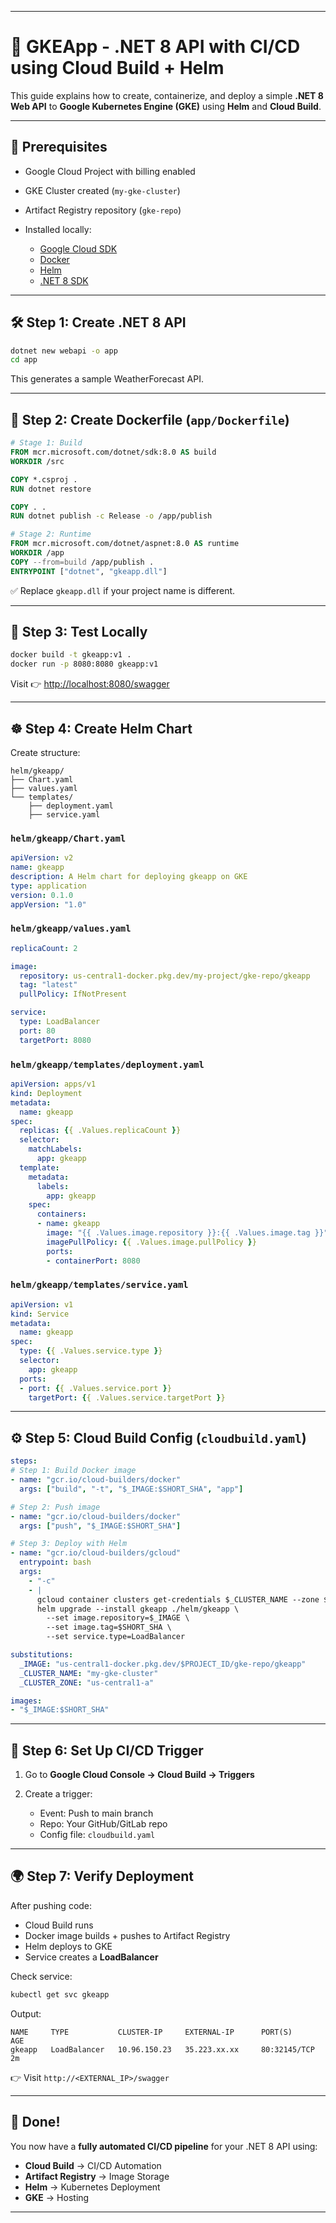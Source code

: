 ﻿---

# 🚀 GKEApp - .NET 8 API with CI/CD using Cloud Build + Helm

This guide explains how to create, containerize, and deploy a simple **.NET 8 Web API** to **Google Kubernetes Engine (GKE)** using **Helm** and **Cloud Build**.

---

## 📌 Prerequisites

* Google Cloud Project with billing enabled
* GKE Cluster created (`my-gke-cluster`)
* Artifact Registry repository (`gke-repo`)
* Installed locally:

  * [Google Cloud SDK](https://cloud.google.com/sdk/docs/install)
  * [Docker](https://docs.docker.com/get-docker/)
  * [Helm](https://helm.sh/docs/intro/install/)
  * [.NET 8 SDK](https://dotnet.microsoft.com/en-us/download/dotnet/8.0)

---

## 🛠 Step 1: Create .NET 8 API

```bash
dotnet new webapi -o app
cd app
```

This generates a sample WeatherForecast API.

---

## 🐳 Step 2: Create Dockerfile (`app/Dockerfile`)

```dockerfile
# Stage 1: Build
FROM mcr.microsoft.com/dotnet/sdk:8.0 AS build
WORKDIR /src

COPY *.csproj .
RUN dotnet restore

COPY . .
RUN dotnet publish -c Release -o /app/publish

# Stage 2: Runtime
FROM mcr.microsoft.com/dotnet/aspnet:8.0 AS runtime
WORKDIR /app
COPY --from=build /app/publish .
ENTRYPOINT ["dotnet", "gkeapp.dll"]
```

✅ Replace `gkeapp.dll` if your project name is different.

---

## 🧪 Step 3: Test Locally

```bash
docker build -t gkeapp:v1 .
docker run -p 8080:8080 gkeapp:v1
```

Visit 👉 [http://localhost:8080/swagger](http://localhost:8080/swagger)

---

## ☸️ Step 4: Create Helm Chart

Create structure:

```
helm/gkeapp/
├── Chart.yaml
├── values.yaml
└── templates/
    ├── deployment.yaml
    ├── service.yaml
```

### `helm/gkeapp/Chart.yaml`

```yaml
apiVersion: v2
name: gkeapp
description: A Helm chart for deploying gkeapp on GKE
type: application
version: 0.1.0
appVersion: "1.0"
```

### `helm/gkeapp/values.yaml`

```yaml
replicaCount: 2

image:
  repository: us-central1-docker.pkg.dev/my-project/gke-repo/gkeapp
  tag: "latest"
  pullPolicy: IfNotPresent

service:
  type: LoadBalancer
  port: 80
  targetPort: 8080
```

### `helm/gkeapp/templates/deployment.yaml`

```yaml
apiVersion: apps/v1
kind: Deployment
metadata:
  name: gkeapp
spec:
  replicas: {{ .Values.replicaCount }}
  selector:
    matchLabels:
      app: gkeapp
  template:
    metadata:
      labels:
        app: gkeapp
    spec:
      containers:
      - name: gkeapp
        image: "{{ .Values.image.repository }}:{{ .Values.image.tag }}"
        imagePullPolicy: {{ .Values.image.pullPolicy }}
        ports:
        - containerPort: 8080
```

### `helm/gkeapp/templates/service.yaml`

```yaml
apiVersion: v1
kind: Service
metadata:
  name: gkeapp
spec:
  type: {{ .Values.service.type }}
  selector:
    app: gkeapp
  ports:
  - port: {{ .Values.service.port }}
    targetPort: {{ .Values.service.targetPort }}
```

---

## ⚙️ Step 5: Cloud Build Config (`cloudbuild.yaml`)

```yaml
steps:
# Step 1: Build Docker image
- name: "gcr.io/cloud-builders/docker"
  args: ["build", "-t", "$_IMAGE:$SHORT_SHA", "app"]

# Step 2: Push image
- name: "gcr.io/cloud-builders/docker"
  args: ["push", "$_IMAGE:$SHORT_SHA"]

# Step 3: Deploy with Helm
- name: "gcr.io/cloud-builders/gcloud"
  entrypoint: bash
  args:
    - "-c"
    - |
      gcloud container clusters get-credentials $_CLUSTER_NAME --zone $_CLUSTER_ZONE --project $PROJECT_ID
      helm upgrade --install gkeapp ./helm/gkeapp \
        --set image.repository=$_IMAGE \
        --set image.tag=$SHORT_SHA \
        --set service.type=LoadBalancer

substitutions:
  _IMAGE: "us-central1-docker.pkg.dev/$PROJECT_ID/gke-repo/gkeapp"
  _CLUSTER_NAME: "my-gke-cluster"
  _CLUSTER_ZONE: "us-central1-a"

images:
- "$_IMAGE:$SHORT_SHA"
```

---

## 🚀 Step 6: Set Up CI/CD Trigger

1. Go to **Google Cloud Console → Cloud Build → Triggers**
2. Create a trigger:

   * Event: Push to main branch
   * Repo: Your GitHub/GitLab repo
   * Config file: `cloudbuild.yaml`

---

## 🌍 Step 7: Verify Deployment

After pushing code:

* Cloud Build runs
* Docker image builds + pushes to Artifact Registry
* Helm deploys to GKE
* Service creates a **LoadBalancer**

Check service:

```bash
kubectl get svc gkeapp
```

Output:

```
NAME     TYPE           CLUSTER-IP     EXTERNAL-IP      PORT(S)        AGE
gkeapp   LoadBalancer   10.96.150.23   35.223.xx.xx     80:32145/TCP   2m
```

👉 Visit `http://<EXTERNAL_IP>/swagger`

---

## 🎉 Done!

You now have a **fully automated CI/CD pipeline** for your .NET 8 API using:

* **Cloud Build** → CI/CD Automation
* **Artifact Registry** → Image Storage
* **Helm** → Kubernetes Deployment
* **GKE** → Hosting

---
